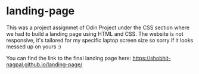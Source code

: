 # landing-page

This was a project assignmet of Odin Project under the CSS section where we had to build a landing page using HTML and CSS.
The website is not responsive, it's tailored for my specific laptop screen size so sorry if it looks messed up on yours :)

You can find the link to the final landing page here: https://shobhit-nagpal.github.io/landing-page/